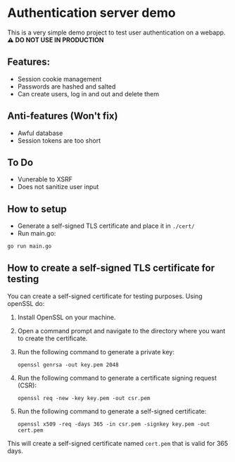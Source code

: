 # Authentication server demo

This is a very simple demo project to test user authentication on a webapp. **⚠️ DO NOT USE IN PRODUCTION**

## Features:
   - Session cookie management
   - Passwords are hashed and salted
   - Can create users, log in and out and delete them

## Anti-features (Won't fix)
   - Awful database
   - Session tokens are too short

## To Do
   - Vunerable to XSRF
   - Does not sanitize user input

## How to setup
   - Generate a self-signed TLS certificate and place it in `./cert/`
   - Run main.go: 
   ``` bash
   go run main.go
   ```

## How to create a self-signed TLS certificate for testing

You can create a self-signed certificate for testing purposes. Using openSSL do:

1. Install OpenSSL on your machine.
2. Open a command prompt and navigate to the directory where you want to create the certificate.
3. Run the following command to generate a private key:

   ```
   openssl genrsa -out key.pem 2048
   ```

4. Run the following command to generate a certificate signing request (CSR):

   ```
   openssl req -new -key key.pem -out csr.pem
   ```

5. Run the following command to generate a self-signed certificate:

   ```
   openssl x509 -req -days 365 -in csr.pem -signkey key.pem -out cert.pem
   ```

This will create a self-signed certificate named `cert.pem` that is valid for 365 days.
